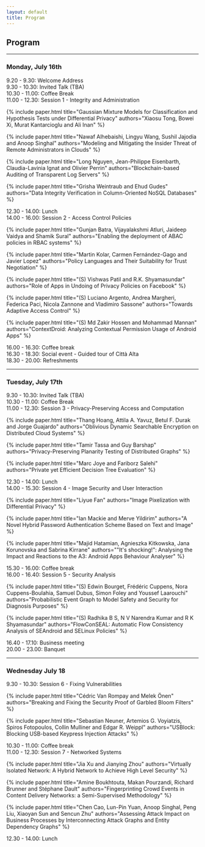 ```yaml
---
layout: default
title: Program
---
```


## Program

--------------------------------------------------------------------------------

### Monday, July 16th

<dl>

<dt class="program-entry">9.20 - 9.30: Welcome Address</dt>

<dt class="program-entry">9.30 - 10.30: Invited Talk (TBA)</dt>

<dt class="program-entry">10.30 - 11.00: Coffee Break</dt>

<dt class="program-entry">11.00 - 12.30: Session 1 - Integrity and Administration</dt>

{% include paper.html
  title="Gaussian Mixture Models for Classification and Hypothesis Tests under  Differential Privacy"
  authors="Xiaosu Tong, Bowei Xi, Murat Kantarcioglu and Ali Inan" %}

{% include paper.html
  title="Nawaf Alhebaishi, Lingyu Wang, Sushil Jajodia and Anoop Singhal"
  authors="Modeling and Mitigating the Insider Threat of Remote Administrators in Clouds" %}

{% include paper.html
  title="Long Nguyen, Jean-Philippe Eisenbarth, Claudia-Lavinia Ignat and Olivier Perrin"
  authors="Blockchain-based Auditing of Transparent Log Servers" %}

{% include paper.html
  title="Grisha Weintraub and Ehud Gudes"
  authors="Data Integrity Verification in Column-Oriented NoSQL Databases" %}

<dt class="program-entry">12.30 - 14.00: Lunch</dt>

<dt class="program-entry">14.00 - 16.00: Session 2 - Access Control Policies</dt>

{% include paper.html
  title="Gunjan Batra, Vijayalakshmi Atluri, Jaideep Vaidya and Shamik Sural"
  authors="Enabling the deployment of ABAC policies in RBAC systems" %}

{% include paper.html
  title="Martin Kolar, Carmen Fernández-Gago and Javier Lopez"
  authors="Policy Languages and Their Suitability for Trust Negotiation" %}

{% include paper.html
  title="(S) Vishwas Patil and R.K. Shyamasundar"
  authors="Role of Apps in Undoing of Privacy Policies on Facebook" %}

{% include paper.html
  title="(S) Luciano Argento, Andrea Margheri, Federica Paci, Nicola Zannone and Vladimiro Sassone"
  authors="Towards Adaptive Access Control" %}

{% include paper.html
  title="(S) Md Zakir Hossen and Mohammad Mannan"
  authors="ContextDroid: Analyzing Contextual Permission Usage of Android Apps" %}

<dt class="program-entry">16.00 - 16.30: Coffee break</dt>

<dt class="program-entry">16.30 - 18.30: Social event - Guided tour of Città Alta</dt>

<dt class="program-entry">18.30 - 20.00: Refreshments</dt>

</dl>

--------------------------------------------------------------------------------

### Tuesday, July 17th

<dl>

<dt class="program-entry">9.30 - 10.30: Invited Talk (TBA)</dt>

<dt class="program-entry">10.30 - 11.00: Coffee Break</dt>

<dt class="program-entry">11.00 - 12.30: Session 3 - Privacy-Preserving Access and Computation</dt>

{% include paper.html
  title="Thang Hoang, Attila A. Yavuz, Betul F. Durak and Jorge Guajardo"
  authors="Oblivious Dynamic Searchable Encryption on Distributed Cloud Systems" %}

{% include paper.html
  title="Tamir Tassa and Guy Barshap"
  authors="Privacy-Preserving Planarity Testing of Distributed Graphs" %}

{% include paper.html
  title="Marc Joye and Fariborz Salehi"
  authors="Private yet Efficient Decision Tree Evaluation" %}

<dt class="program-entry">12.30 - 14.00: Lunch</dt>

<dt class="program-entry">14.00 - 15.30: Session 4 - Image Security and User Interaction</dt>

{% include paper.html
  title="Liyue Fan"
  authors="Image Pixelization with Differential Privacy" %}

{% include paper.html
  title="Ian Mackie and Merve Yildirim"
  authors="A Novel Hybrid Password Authentication Scheme Based on Text and Image" %}

{% include paper.html
  title="Majid Hatamian, Agnieszka Kitkowska, Jana Korunovska and Sabrina Kirrane"
  authors="\"It's shocking!\": Analysing the Impact and Reactions to the A3: Android Apps Behaviour Analyser" %}

<dt class="program-entry">15.30 - 16.00: Coffee break</dt>

<dt class="program-entry">16.00 - 16.40: Session 5 - Security Analysis</dt>

{% include paper.html
  title="(S) Edwin Bourget, Frédéric Cuppens, Nora Cuppens-Boulahia, Samuel Dubus, Simon Foley and Youssef Laarouchi"
  authors="Probabilistic Event Graph to Model Safety and Security for Diagnosis Purposes" %}

{% include paper.html
  title="(S) Radhika B S, N V Narendra Kumar and R K Shyamasundar"
  authors="FlowConSEAL: Automatic Flow Consistency Analysis of SEAndroid and SELinux Policies" %}

<dt class="program-entry">16.40 - 17.10: Business meeting</dt>

<dt class="program-entry">20.00 - 23.00: Banquet</dt>

</dl>

--------------------------------------------------------------------------------

### Wednesday July 18

<dl>

<dt class="program-entry">9.30 - 10.30: Session 6 - Fixing Vulnerabilities</dt>

{% include paper.html
  title="Cédric Van Rompay and Melek Önen"
  authors="Breaking and Fixing the Security Proof of Garbled Bloom Filters" %}

{% include paper.html
  title="Sebastian Neuner, Artemios G. Voyiatzis, Spiros Fotopoulos, Collin Mulliner and Edgar R. Weippl"
  authors="USBlock: Blocking USB-based Keypress Injection Attacks" %}

<dt class="program-entry">10.30 - 11.00: Coffee break</dt>

<dt class="program-entry">11.00 - 12.30: Session 7 - Networked Systems</dt>

{% include paper.html
  title="Jia Xu and Jianying Zhou"
  authors="Virtually Isolated Network: A Hybrid Network to Achieve High Level Security" %}

{% include paper.html
  title="Amine Boukhtouta, Makan Pourzandi, Richard Brunner and Stéphane Dault"
  authors="Fingerprinting Crowd Events in Content Delivery Networks: a Semi-Supervised Methodology" %}

{% include paper.html
  title="Chen Cao, Lun-Pin Yuan, Anoop Singhal, Peng Liu, Xiaoyan Sun and Sencun Zhu"
  authors="Assessing Attack Impact on Business Processes by Interconnecting Attack Graphs and Entity Dependency Graphs" %}

<dt class="program-entry">12.30 - 14.00: Lunch</dt>

</dl>
